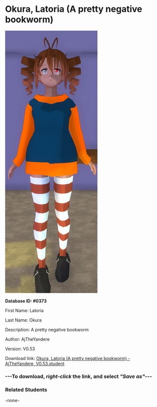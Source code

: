 # Okura, Latoria (A pretty negative bookworm)

<img src="../../Files/Images/Okura, Latoria (A pretty negative bookworm).png" title="Okura, Latoria (A pretty negative bookworm) - AjTheYandere, V0.53">

**Database ID: #0373**

First Name: Latoria

Last Name: Okura

Description: A pretty negative bookworm

Author: AjTheYandere

Version: V0.53

Download link: <a href="https://raw.githubusercontent.com/Arbiter1223/Daigaku-Gurashi-Custom-Students/master/Files/Student%20Files/Okura%2C%20Latoria%20(A%20pretty%20negative%20bookworm)%20-%20AjTheYandere%2C%20V0.53.student">Okura, Latoria (A pretty negative bookworm) - AjTheYandere, V0.53.student</a>

### ---**To download, _right-click_ the link, and select _"Save as"_**---

### Related Students

-none-
